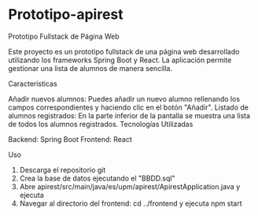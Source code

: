 # Prototipo-apirest
Prototipo Fullstack de Página Web

Este proyecto es un prototipo fullstack de una página web desarrollado utilizando los frameworks Spring Boot y React. La aplicación permite gestionar una lista de alumnos de manera sencilla.

Características

Añadir nuevos alumnos: Puedes añadir un nuevo alumno rellenando los campos correspondientes y haciendo clic en el botón "Añadir".
Listado de alumnos registrados: En la parte inferior de la pantalla se muestra una lista de todos los alumnos registrados.
Tecnologías Utilizadas

Backend: Spring Boot
Frontend: React

Uso

1. Descarga el repositorio git
2. Crea la base de datos ejecutando el "BBDD.sql"
3. Abre apirest/src/main/java/es/upm/apirest/ApirestApplication.java y ejecuta
4. Navegar al directorio del frontend: cd ../frontend y ejecuta npm start
